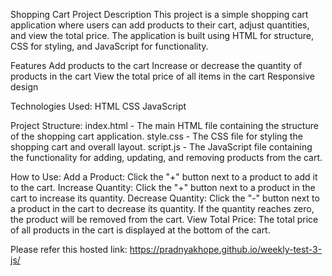 Shopping Cart Project
Description
This project is a simple shopping cart application where users can add products to their cart, adjust quantities, and view the total price. The application is built using HTML for structure, CSS for styling, and JavaScript for functionality.

Features
Add products to the cart
Increase or decrease the quantity of products in the cart
View the total price of all items in the cart
Responsive design

Technologies Used:
HTML
CSS
JavaScript

Project Structure:
index.html - The main HTML file containing the structure of the shopping cart application.
style.css - The CSS file for styling the shopping cart and overall layout.
script.js - The JavaScript file containing the functionality for adding, updating, and removing products from the cart.

How to Use:
Add a Product: Click the "+" button next to a product to add it to the cart.
Increase Quantity: Click the "+" button next to a product in the cart to increase its quantity.
Decrease Quantity: Click the "-" button next to a product in the cart to decrease its quantity. If the quantity reaches zero, the product will be removed from the cart.
View Total Price: The total price of all products in the cart is displayed at the bottom of the cart.

Please refer this hosted link:  https://pradnyakhope.github.io/weekly-test-3-js/


